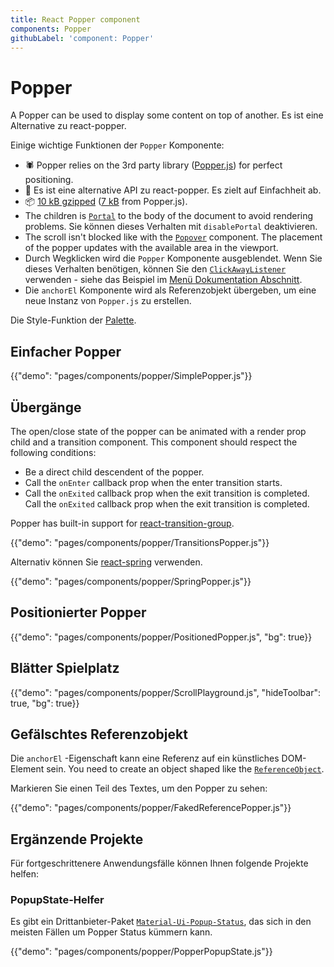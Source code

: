 ```yaml
---
title: React Popper component
components: Popper
githubLabel: 'component: Popper'
---
```


# Popper

<p class="description">A Popper can be used to display some content on top of another. Es ist eine Alternative zu react-popper.</p>

Einige wichtige Funktionen der `Popper` Komponente:

- 🕷 Popper relies on the 3rd party library ([Popper.js](https://github.com/FezVrasta/popper.js)) for perfect positioning.
- 💄 Es ist eine alternative API zu react-popper. Es zielt auf Einfachheit ab.
- 📦 [10 kB gzipped](/size-snapshot) ([7 kB](https://bundlephobia.com/result?p=popper.js) from Popper.js).
- The children is [`Portal`](/components/portal/) to the body of the document to avoid rendering problems. Sie können dieses Verhalten mit `disablePortal` deaktivieren.
- The scroll isn't blocked like with the [`Popover`](/components/popover/) component. The placement of the popper updates with the available area in the viewport.
- Durch Wegklicken wird die `Popper` Komponente ausgeblendet. Wenn Sie dieses Verhalten benötigen, können Sie den [`ClickAwayListener`](/components/click-away-listener/) verwenden - siehe das Beispiel im [Menü Dokumentation Abschnitt](/components/menus/#menulist-composition).
- Die `anchorEl` Komponente wird als Referenzobjekt übergeben, um eine neue Instanz von `Popper.js` zu erstellen.

Die Style-Funktion der [Palette](/system/palette/).

## Einfacher Popper

{{"demo": "pages/components/popper/SimplePopper.js"}}

## Übergänge

The open/close state of the popper can be animated with a render prop child and a transition component. This component should respect the following conditions:

- Be a direct child descendent of the popper.
- Call the `onEnter` callback prop when the enter transition starts.
- Call the `onExited` callback prop when the exit transition is completed. Call the `onExited` callback prop when the exit transition is completed.

Popper has built-in support for [react-transition-group](https://github.com/reactjs/react-transition-group).

{{"demo": "pages/components/popper/TransitionsPopper.js"}}

Alternativ können Sie [react-spring](https://github.com/react-spring/react-spring) verwenden.

{{"demo": "pages/components/popper/SpringPopper.js"}}

## Positionierter Popper

{{"demo": "pages/components/popper/PositionedPopper.js", "bg": true}}

## Blätter Spielplatz

{{"demo": "pages/components/popper/ScrollPlayground.js", "hideToolbar": true, "bg": true}}

## Gefälschtes Referenzobjekt

Die `anchorEl` -Eigenschaft kann eine Referenz auf ein künstliches DOM-Element sein. You need to create an object shaped like the [`ReferenceObject`](https://github.com/FezVrasta/popper.js/blob/0642ce0ddeffe3c7c033a412d4d60ce7ec8193c3/packages/popper/index.d.ts#L118-L123).

Markieren Sie einen Teil des Textes, um den Popper zu sehen:

{{"demo": "pages/components/popper/FakedReferencePopper.js"}}

## Ergänzende Projekte

Für fortgeschrittenere Anwendungsfälle können Ihnen folgende Projekte helfen:

### PopupState-Helfer

Es gibt ein Drittanbieter-Paket [`Material-Ui-Popup-Status`](https://github.com/jcoreio/material-ui-popup-state), das sich in den meisten Fällen um Popper Status kümmern kann.

{{"demo": "pages/components/popper/PopperPopupState.js"}}
